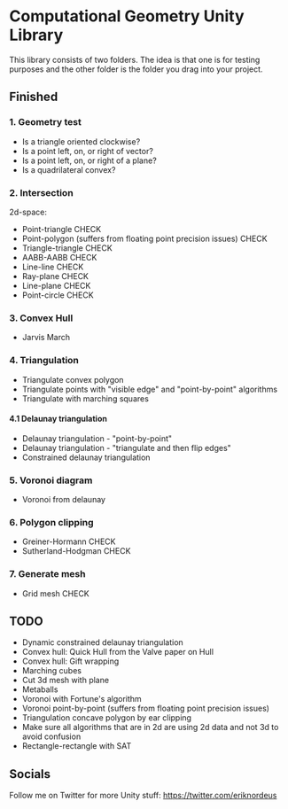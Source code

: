 # Computational Geometry Unity Library

This library consists of two folders. The idea is that one is for testing purposes and the other folder is the folder you drag into your project. 


## Finished


### 1. Geometry test

* Is a triangle oriented clockwise?
* Is a point left, on, or right of vector?
* Is a point left, on, or right of a plane?
* Is a quadrilateral convex?


### 2. Intersection

2d-space:
* Point-triangle				CHECK
* Point-polygon (suffers from floating point precision issues)				CHECK
* Triangle-triangle				CHECK
* AABB-AABB 						CHECK
* Line-line 						CHECK
* Ray-plane						CHECK
* Line-plane					CHECK
* Point-circle 					CHECK


### 3. Convex Hull

* Jarvis March


### 4. Triangulation

* Triangulate convex polygon
* Triangulate points with "visible edge" and "point-by-point" algorithms
* Triangulate with marching squares

#### 4.1 Delaunay triangulation

* Delaunay triangulation - "point-by-point"
* Delaunay triangulation - "triangulate and then flip edges"
* Constrained delaunay triangulation


### 5. Voronoi diagram

* Voronoi from delaunay


### 6. Polygon clipping

* Greiner-Hormann	CHECK
* Sutherland-Hodgman	CHECK


### 7. Generate mesh

* Grid mesh	CHECK


## TODO

* Dynamic constrained delaunay triangulation
* Convex hull: Quick Hull from the Valve paper on Hull
* Convex hull: Gift wrapping
* Marching cubes
* Cut 3d mesh with plane
* Metaballs
* Voronoi with Fortune's algorithm
* Voronoi point-by-point (suffers from floating point precision issues)
* Triangulation concave polygon by ear clipping
* Make sure all algorithms that are in 2d are using 2d data and not 3d to avoid confusion
* Rectangle-rectangle with SAT


## Socials

Follow me on Twitter for more Unity stuff: https://twitter.com/eriknordeus
